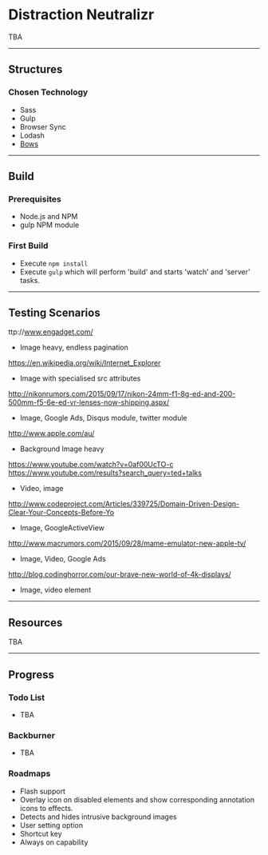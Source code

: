 
# Distraction Neutralizr
TBA

---

## Structures

### Chosen Technology
* Sass
* Gulp
* Browser Sync
* Lodash
* [Bows](https://github.com/latentflip/bows)

---

## Build

### Prerequisites
* Node.js and NPM
* gulp NPM module

### First Build
* Execute `npm install`
* Execute `gulp` which will perform 'build' and starts 'watch' and 'server' tasks.

---

## Testing Scenarios


ttp://www.engadget.com/
- Image heavy, endless pagination

https://en.wikipedia.org/wiki/Internet_Explorer
- Image with specialised src attributes

http://nikonrumors.com/2015/09/17/nikon-24mm-f1-8g-ed-and-200-500mm-f5-6e-ed-vr-lenses-now-shipping.aspx/
- Image, Google Ads, Disqus module, twitter module

http://www.apple.com/au/
- Background Image heavy

https://www.youtube.com/watch?v=0af00UcTO-c
https://www.youtube.com/results?search_query=ted+talks
- Video, image

http://www.codeproject.com/Articles/339725/Domain-Driven-Design-Clear-Your-Concepts-Before-Yo
- Image, GoogleActiveView

http://www.macrumors.com/2015/09/28/mame-emulator-new-apple-tv/
- Image, Video, Google Ads

http://blog.codinghorror.com/our-brave-new-world-of-4k-displays/
- Image, video element


---

## Resources
TBA

---

## Progress

### Todo List
* TBA

### Backburner
* TBA

### Roadmaps
* Flash support
* Overlay icon on disabled elements and show corresponding annotation icons to effects.
* Detects and hides intrusive background images
* User setting option
* Shortcut key
* Always on capability

